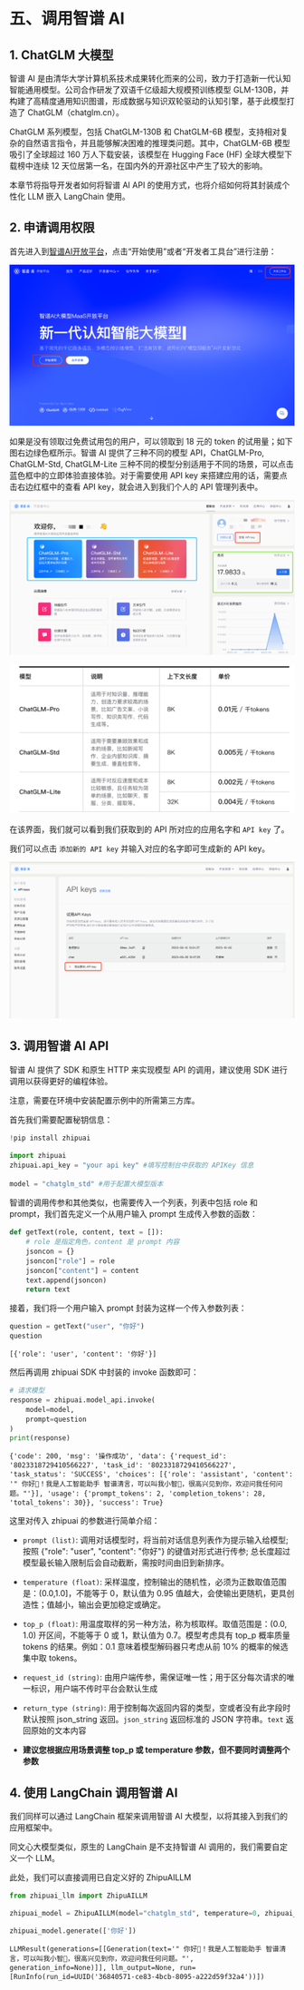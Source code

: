 # 五、调用智谱 AI


## 1. ChatGLM 大模型

智谱 AI 是由清华大学计算机系技术成果转化而来的公司，致力于打造新一代认知智能通用模型。公司合作研发了双语千亿级超大规模预训练模型 GLM-130B，并构建了高精度通用知识图谱，形成数据与知识双轮驱动的认知引擎，基于此模型打造了 ChatGLM（chatglm.cn）。

ChatGLM 系列模型，包括 ChatGLM-130B 和 ChatGLM-6B 模型，支持相对复杂的自然语言指令，并且能够解决困难的推理类问题。其中，ChatGLM-6B 模型吸引了全球超过 160 万人下载安装，该模型在 Hugging Face (HF) 全球大模型下载榜中连续 12 天位居第一名，在国内外的开源社区中产生了较大的影响。



本章节将指导开发者如何将智谱 AI API 的使用方式，也将介绍如何将其封装成个性化 LLM 嵌入 LangChain 使用。

## 2. 申请调用权限

首先进入到[智谱AI开放平台](https://open.bigmodel.cn/overview)，点击“开始使用”或者“开发者工具台”进行注册：

![](../figures/zhipuai_home.png)

如果是没有领取过免费试用包的用户，可以领取到 18 元的 token 的试用量；如下图右边绿色框所示。智谱 AI 提供了三种不同的模型 API，ChatGLM-Pro, ChatGLM-Std, ChatGLM-Lite 三种不同的模型分别适用于不同的场景，可以点击蓝色框中的立即体验直接体验。对于需要使用 API key 来搭建应用的话，需要点击右边红框中的查看 API key，就会进入到我们个人的 API 管理列表中。

![智谱 AI 控制台](../figures/zhipuai_overview.png)

![智谱 AI token 消费](../figures/zhipuai_pay.png)

在该界面，我们就可以看到我们获取到的 API 所对应的应用名字和 `API key` 了。


我们可以点击 `添加新的 API key` 并输入对应的名字即可生成新的 API key。

![智谱 AI api 管理](../figures/zhipuai_api.png)

## 3. 调用智谱 AI API

智谱 AI 提供了 SDK 和原生 HTTP 来实现模型 API 的调用，建议使用 SDK 进行调用以获得更好的编程体验。

注意，需要在环境中安装配置示例中的所需第三方库。

首先我们需要配置秘钥信息：


```python
!pip install zhipuai
```


```python
import zhipuai
zhipuai.api_key = "your api key" #填写控制台中获取的 APIKey 信息

model = "chatglm_std" #用于配置大模型版本
```

智谱的调用传参和其他类似，也需要传入一个列表，列表中包括 role 和 prompt，我们首先定义一个从用户输入 prompt 生成传入参数的函数：


```python
def getText(role, content, text = []):
    # role 是指定角色，content 是 prompt 内容
    jsoncon = {}
    jsoncon["role"] = role
    jsoncon["content"] = content
    text.append(jsoncon)
    return text
```

接着，我们将一个用户输入 prompt 封装为这样一个传入参数列表：


```python
question = getText("user", "你好")
question
```




    [{'role': 'user', 'content': '你好'}]



然后再调用 zhipuai SDK 中封装的 invoke 函数即可：


```python
# 请求模型
response = zhipuai.model_api.invoke(
    model=model,
    prompt=question
)
print(response)
```

    {'code': 200, 'msg': '操作成功', 'data': {'request_id': '8023318729410566227', 'task_id': '8023318729410566227', 'task_status': 'SUCCESS', 'choices': [{'role': 'assistant', 'content': '" 你好👋！我是人工智能助手 智谱清言，可以叫我小智🤖，很高兴见到你，欢迎问我任何问题。"'}], 'usage': {'prompt_tokens': 2, 'completion_tokens': 28, 'total_tokens': 30}}, 'success': True}


这里对传入 zhipuai 的参数进行简单介绍：

- `prompt (list)`: 调用对话模型时，将当前对话信息列表作为提示输入给模型; 按照 {"role": "user", "content": "你好"} 的键值对形式进行传参; 总长度超过模型最长输入限制后会自动截断，需按时间由旧到新排序。

- `temperature (float)`: 采样温度，控制输出的随机性，必须为正数取值范围是：(0.0,1.0]，不能等于 0，默认值为 0.95 值越大，会使输出更随机，更具创造性；值越小，输出会更加稳定或确定。
  
- `top_p (float)`: 用温度取样的另一种方法，称为核取样。取值范围是：(0.0, 1.0) 开区间，不能等于 0 或 1，默认值为 0.7。模型考虑具有 top_p 概率质量 tokens 的结果。例如：0.1 意味着模型解码器只考虑从前 10% 的概率的候选集中取 tokens。

- `request_id (string)`: 由用户端传参，需保证唯一性；用于区分每次请求的唯一标识，用户端不传时平台会默认生成

- `return_type (string)`: 用于控制每次返回内容的类型，空或者没有此字段时默认按照 json_string 返回。`json_string` 返回标准的 JSON 字符串。`text` 返回原始的文本内容

- **建议您根据应用场景调整 top_p 或 temperature 参数，但不要同时调整两个参数**


## 4. 使用 LangChain 调用智谱 AI

我们同样可以通过 LangChain 框架来调用智谱 AI 大模型，以将其接入到我们的应用框架中。

同文心大模型类似，原生的 LangChain 是不支持智谱 AI 调用的，我们需要自定义一个 LLM。

此处，我们可以直接调用已自定义好的 ZhipuAILLM


```python
from zhipuai_llm import ZhipuAILLM
```


```python
zhipuai_model = ZhipuAILLM(model="chatglm_std", temperature=0, zhipuai_api_key=zhipuai.api_key)
```


```python
zhipuai_model.generate(['你好'])
```




    LLMResult(generations=[[Generation(text='" 你好👋！我是人工智能助手 智谱清言，可以叫我小智🤖，很高兴见到你，欢迎问我任何问题。"', generation_info=None)]], llm_output=None, run=[RunInfo(run_id=UUID('36840571-ce83-4bcb-8095-a222d59f32a4'))])


